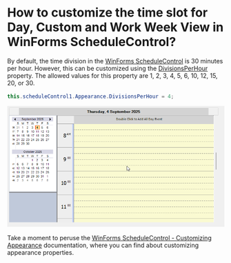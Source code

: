 # How to customize the time slot for Day, Custom and Work Week View in WinForms ScheduleControl?

By default, the time division in the [WinForms ScheduleControl](https://www.syncfusion.com/winforms-ui-controls/scheduler) is 30 minutes per hour. However, this can be customized using the [DivisionsPerHour](https://help.syncfusion.com/cr/windowsforms/Syncfusion.Windows.Forms.Schedule.ScheduleAppearance.html#Syncfusion_Windows_Forms_Schedule_ScheduleAppearance_DivisionsPerHour) property. The allowed values for this property are 1, 2, 3, 4, 5, 6, 10, 12, 15, 20, or 30.


```csharp
this.scheduleControl1.Appearance.DivisionsPerHour = 4;
```
![DivisionsPerHour](DivisionsPerHour.gif)


Take a moment to peruse the [WinForms ScheduleControl - Customizing Appearance](https://help.syncfusion.com/windowsforms/scheduler/customizing-appearance) documentation, where you can find about customizing appearance properties.